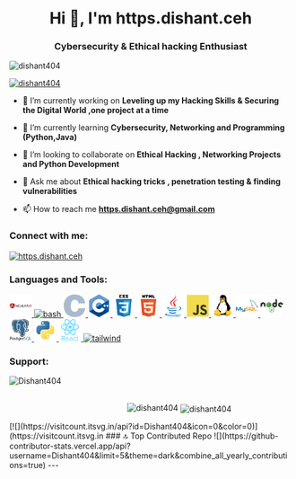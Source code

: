 <h1 align="center">Hi 👋, I'm https.dishant.ceh</h1>
<h3 align="center">Cybersecurity & Ethical hacking Enthusiast</h3>

<p align="left"> <img src="https://komarev.com/ghpvc/?username=dishant404&label=Profile%20views&color=0e75b6&style=flat" alt="dishant404" /> </p>

<p align="left"> <a href="https://github.com/ryo-ma/github-profile-trophy"><img src="https://github-profile-trophy.vercel.app/?username=dishant404" alt="dishant404" /></a> </p>

- 🔭 I’m currently working on **Leveling up my Hacking Skills & Securing the Digital World ,one project at a time**

- 🌱 I’m currently learning **Cybersecurity, Networking and Programming (Python,Java)**

- 👯 I’m looking to collaborate on **Ethical Hacking , Networking Projects and Python Development**

- 💬 Ask me about **Ethical hacking tricks , penetration testing & finding vulnerabilities**

- 📫 How to reach me **https.dishant.ceh@gmail.com**

<h3 align="left">Connect with me:</h3>
<p align="left">
<a href="https://instagram.com/https.dishant.ceh" target="blank"><img align="center" src="https://raw.githubusercontent.com/rahuldkjain/github-profile-readme-generator/master/src/images/icons/Social/instagram.svg" alt="https.dishant.ceh" height="30" width="40" /></a>
</p>

<h3 align="left">Languages and Tools:</h3>
<p align="left"> <a href="https://angular.io" target="_blank" rel="noreferrer"> <img src="https://raw.githubusercontent.com/devicons/devicon/master/icons/angularjs/angularjs-original-wordmark.svg" alt="angularjs" width="40" height="40"/> </a> <a href="https://www.gnu.org/software/bash/" target="_blank" rel="noreferrer"> <img src="https://www.vectorlogo.zone/logos/gnu_bash/gnu_bash-icon.svg" alt="bash" width="40" height="40"/> </a> <a href="https://www.cprogramming.com/" target="_blank" rel="noreferrer"> <img src="https://raw.githubusercontent.com/devicons/devicon/master/icons/c/c-original.svg" alt="c" width="40" height="40"/> </a> <a href="https://www.w3schools.com/cpp/" target="_blank" rel="noreferrer"> <img src="https://raw.githubusercontent.com/devicons/devicon/master/icons/cplusplus/cplusplus-original.svg" alt="cplusplus" width="40" height="40"/> </a> <a href="https://www.w3schools.com/css/" target="_blank" rel="noreferrer"> <img src="https://raw.githubusercontent.com/devicons/devicon/master/icons/css3/css3-original-wordmark.svg" alt="css3" width="40" height="40"/> </a> <a href="https://www.w3.org/html/" target="_blank" rel="noreferrer"> <img src="https://raw.githubusercontent.com/devicons/devicon/master/icons/html5/html5-original-wordmark.svg" alt="html5" width="40" height="40"/> </a> <a href="https://www.java.com" target="_blank" rel="noreferrer"> <img src="https://raw.githubusercontent.com/devicons/devicon/master/icons/java/java-original.svg" alt="java" width="40" height="40"/> </a> <a href="https://developer.mozilla.org/en-US/docs/Web/JavaScript" target="_blank" rel="noreferrer"> <img src="https://raw.githubusercontent.com/devicons/devicon/master/icons/javascript/javascript-original.svg" alt="javascript" width="40" height="40"/> </a> <a href="https://www.linux.org/" target="_blank" rel="noreferrer"> <img src="https://raw.githubusercontent.com/devicons/devicon/master/icons/linux/linux-original.svg" alt="linux" width="40" height="40"/> </a> <a href="https://www.mysql.com/" target="_blank" rel="noreferrer"> <img src="https://raw.githubusercontent.com/devicons/devicon/master/icons/mysql/mysql-original-wordmark.svg" alt="mysql" width="40" height="40"/> </a> <a href="https://nodejs.org" target="_blank" rel="noreferrer"> <img src="https://raw.githubusercontent.com/devicons/devicon/master/icons/nodejs/nodejs-original-wordmark.svg" alt="nodejs" width="40" height="40"/> </a> <a href="https://www.postgresql.org" target="_blank" rel="noreferrer"> <img src="https://raw.githubusercontent.com/devicons/devicon/master/icons/postgresql/postgresql-original-wordmark.svg" alt="postgresql" width="40" height="40"/> </a> <a href="https://www.python.org" target="_blank" rel="noreferrer"> <img src="https://raw.githubusercontent.com/devicons/devicon/master/icons/python/python-original.svg" alt="python" width="40" height="40"/> </a> <a href="https://reactjs.org/" target="_blank" rel="noreferrer"> <img src="https://raw.githubusercontent.com/devicons/devicon/master/icons/react/react-original-wordmark.svg" alt="react" width="40" height="40"/> </a> <a href="https://tailwindcss.com/" target="_blank" rel="noreferrer"> <img src="https://www.vectorlogo.zone/logos/tailwindcss/tailwindcss-icon.svg" alt="tailwind" width="40" height="40"/> </a> </p>

<h3 align="left">Support:</h3>
<p><a href="https://www.buymeacoffee.com/Dishant404"> <img align="left" src="https://cdn.buymeacoffee.com/buttons/v2/default-yellow.png" height="50" width="210" alt="Dishant404" /></a></p><br><br>

<p><img align="left" src="https://github-readme-stats.vercel.app/api/top-langs?username=dishant404&show_icons=true&locale=en&layout=compact" alt="dishant404" /></p>

<p>&nbsp;<img align="center" src="https://github-readme-stats.vercel.app/api?username=dishant404&show_icons=true&locale=en" alt="dishant404" /></p>
[![](https://visitcount.itsvg.in/api?id=Dishant404&icon=0&color=0)](https://visitcount.itsvg.in
### 🔝 Top Contributed Repo
![](https://github-contributor-stats.vercel.app/api?username=Dishant404&limit=5&theme=dark&combine_all_yearly_contributions=true)
---




